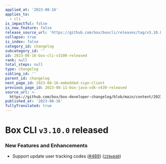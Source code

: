 ```yaml
---
applied_at: '2023-08-16'
applies_to:
  - cli
is_impactful: false
is_new_feature: false
release_source_url: 'https://github.com/box/boxcli/releases/tag/v3.10.0'
collapse: true
is_index: false
category_id: changelog
subcategory_id: ''
id: 2023-08-16-box-cli-v3100-released
rank: null
total_steps: null
type: changelog
sibling_id: ''
parent_id: changelog
next_page_id: 2023-08-16-embedded-sign-client
previous_page_id: 2023-08-11-box-java-sdk-v430-released
source_url: >-
  https://github.com/box/box-developer-changelog/blob/main/content/2023/08-16-box-cli-v3100-released.md
published_at: '2023-08-16'
fullyTranslated: true
---
```

# Box CLI `v3.10.0` released

### New Features and Enhancements

* Support update user tracking codes ([#489][1]) ([`159e6d0`][2])

[1]: https://github.com/box/boxcli/issues/489

[2]: https://github.com/box/boxcli/commit/159e6d07fa91f2b199ca85207a4cad5cf4274f0e
